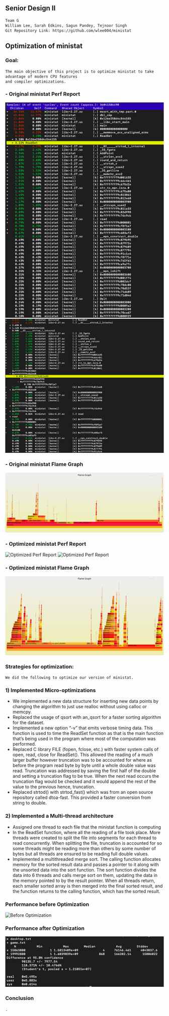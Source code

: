 ## Senior Design II
 	Team G
 	William Lee, Sarah Edkins, Sagun Pandey, Tejnoor Singh
 	Git Repository Link: https://github.com/wlee004/ministat

## Optimization of ministat
### Goal:
	The main objective of this project is to optimize ministat to take advantage of modern CPU features
	and compiler optimizations.

### - Original ministat Perf Report
![Original Perf Report](https://github.com/wlee004/ministat/blob/master/screenshots/Original_perf1.png)
![Original Perf Report](https://github.com/wlee004/ministat/blob/master/screenshots/Original_perf2.png)

### - Original ministat Flame Graph
![Original Flamegraph](https://github.com/wlee004/ministat/blob/master/screenshots/perf-ministat.svg)

### - Optimized ministat Perf Report
![Optimized Perf Report](https://github.com/wlee004/ministat/blob/master/screenshots/Optimized/Optimizedperf1.png)
![Optimized Perf Report](https://github.com/wlee004/ministat/blob/master/screenshots/Optimized/Optimizedperf2.png)

### - Optimized ministat Flame Graph
![Optimized Flamegraph](https://github.com/wlee004/ministat/blob/master/screenshots/Optimized/perf-ministat.svg)

### Strategies for optimization:
	We did the following to optimize our version of ministat.
	
### 1) Implemented Micro-optimizations

- We implemented a new data structure for inserting new data points by changing the algorithm to just use realloc without using calloc or memcpy.
- Replaced the usage of qsort with an_qsort for a faster sorting algorithm for the dataset.
- Implemented a new option “-v” that emits verbose timing data. This function is used to time the ReadSet function as that is the main function that’s being used in the program where most of the computation was performed.
- Replaced C library FILE (fopen, fclose, etc.) with faster system calls of open, read, close for ReadSet(). This allowed the reading of a much larger buffer however truncation was to be accounted for where as before the program read byte by byte until a whole double value was read.
Truncation was addressed by saving the first half of the double and setting a truncation flag to be true. When the next read occurs the truncation flag would be checked and it would append the rest of the value to the previous hence, truncation. 
- Replaced strtod() with strtod_fast() which was from an open source repository called dtoa-fast. This provided a faster conversion from string to double.

### 2) Implemented a Multi-thread architecture

- Assigned one thread to each file that the ministat function is computing
- In the ReadSet function, where all the reading of a file took place. More threads were created to split the file into segments for each thread to read concurrently. When splitting the file, truncation is accounted for so some threads might be reading more than others by some number of bytes but all threads are ensured to be reading full double values.
- Implemented a multithreaded merge sort. The calling function allocates memory for the sorted result data and passes a pointer to it along with the unsorted data into the sort function. The sort function divides the data into 6 threads and calls merge sort on them, updating the data in the memory pointed to by the result pointer. When all threads return, each smaller sorted array is then merged into the final sorted result, and the function returns to the calling function, which has the sorted result.  

### Performance before Optimization
![Before Optimization](https://github.com/wlee004/ministat/blob/master/screenshots/OriginalPerformance.png)


### Performance after Optimization
![After Optimization](https://github.com/wlee004/ministat/blob/master/screenshots/Optimized/OptimizedPerformance.png)

### Conclusion
	.

